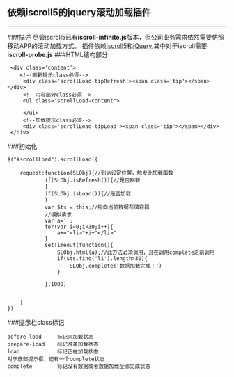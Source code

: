 ## 依赖iscroll5的jquery滚动加载插件

---
###描述
尽管iscroll5已有**iscroll-infinite.js**版本，但公司业务需求依然需要仿照移动APP的滚动加载方式。
插件依赖[iscroll5][1]和[jQuery][2],其中对于iscroll需要**iscroll-probe.js** 
###HTML结构部分
    <div id="scrollLoad">
        
	 <div class='content'>
        <!--刷新提示class必须-->
		 <div class='scrollLoad-tipRefresh'><span class='tip'></span></div>
		 <!--内容部分class必须-->
		 <ul class="scrollLoad-content">

		 </ul>
		 <!--加载提示class必须-->
		 <div class='scrollLoad-tipLoad'><span class='tip'></span></div>
	 </div>

 </div>
###初始化

    $("#scrollLoad").scrollLoad({

        request:function(SLObj){//到达设定位置，触发此加载函数
     		    if(SLObj.isRefresh()){//是否刷新
                }
                if(SLObj.isLoad()){//是否加载
                }
                var $ts = this;//指向当前数据存储容器
                //模拟请求
                var a='';
                for(var i=0;i<30;i++){
                    a+="<li>"+i+"</li>"
                }
                setTimeout(function(){
                    SLObj.html(a);//此方法必须调用，且在调用complete之前调用
                    if($ts.find('li').length>30){
                        SLObj.complete('数据加载完成！')
                    }
    
                },1000)
    
    
     	}
    })

###提示栏class标记

    before-load 	标记未加载状态
    prepare-load    标记准备加载状态
    load			标记正在加载状态
    对于底部提示框，还有一个complete状态
    complete		标记没有数据或者数据加载全部完成状态


  [1]: http://iscrolljs.com/
  [2]: http://jquery.com/
